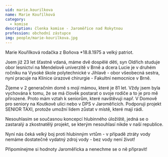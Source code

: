 ```yaml
---
uid: marie.kourilkova
name: Marie Kouřílková
category:
  - komise
description: členka komise - Jaroměřice nad Rokytnou
profession: obchodní zástupce
img: people/marie-kourilkova.jpg
---
```


Marie Kouřílková rodačka z Boňova  *18.8.1975 a velký patriot.

Jsem již 23 let šťastně vdaná, máme dvě dospělé děti, syn Oldřich studuje obor lesnictví na Mendelově univerzitě v Brně a dcera Lucie je v druhém ročníku na Vysoké škole polytechnické v Jihlavě - obor všeobecná sestra, nyní pracuje na Klinice úrazové chirurgie - Fakultní nemocnice v Brně. 

Žijeme v 2 generačním domě s mojí mámou, které je 81 let. Vždy jsem byla vychována k tomu, že se má člověk postarat o svoje rodiče a to je pro mě přirozené. Proto mám vztah k seniorům, které navštěvuji např. V Domově pro seniory na Koutkově ulici nebo v DPS v Jaroměřicích. Podporuji projekt SENIOR TAXI, protože umožní lidem zůstat v místě, které mají rádi.

Nesouhlasím se současnou koncepcí hlubinného úložiště, jedná se o zastaralý a zkostnatělý projekt, se kterým nesouhlasí nikde v naší republice.

Nyní nás čeká velký boj proti hlubinným vrtům - v případě ztráty vody nemáme dostatečně vydatný zdroj vody - bez vody není život!

Připomínejme si hodnoty Jaroměřicka a nenechme se o ně připravit!

